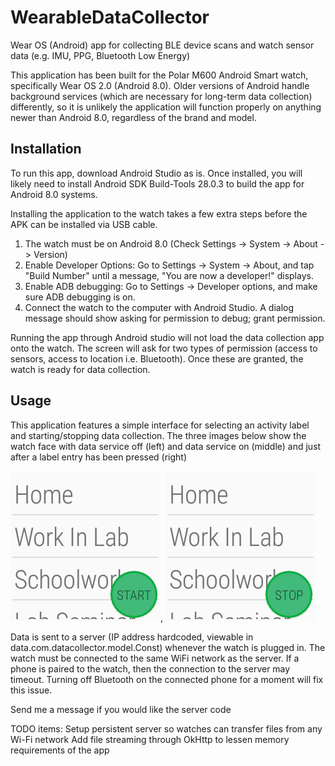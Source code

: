 # WearableDataCollector
Wear OS (Android) app for collecting BLE device scans and watch sensor data (e.g. IMU, PPG, Bluetooth Low Energy)

This application has been built for the Polar M600 Android Smart watch, specifically Wear OS 2.0 (Android 8.0). Older versions of Android handle background services (which are necessary for long-term data collection) differently, so it is unlikely the application will function properly on anything newer than Android 8.0, regardless of the brand and model.

## Installation
To run this app, download Android Studio as is. Once installed, you will likely need to install Android SDK Build-Tools 28.0.3 to build the app for Android 8.0 systems. 

Installing the application to the watch takes a few extra steps before the APK can be installed via USB cable. 
1. The watch must be on Android 8.0 (Check Settings -> System -> About -> Version)
2. Enable Developer Options: Go to Settings -> System -> About, and tap "Build Number" until a message, "You are now a developer!" displays.
3. Enable ADB debugging: Go to Settings -> Developer options, and make sure ADB debugging is on.
4. Connect the watch to the computer with Android Studio. A dialog message should show asking for permission to debug; grant permission. 

Running the app through Android studio will not load the data collection app onto the watch. The screen will ask for two types of permission (access to sensors, access to location i.e. Bluetooth). Once these are granted, the watch is ready for data collection.

## Usage
This application features a simple interface for selecting an activity label and starting/stopping data collection. The three images below show the watch face with data service off (left) and data service on (middle) and just after a label entry has been pressed (right)

![alt text](images/watch-app-basic.png), ![alt text](images/watch-app-running.png)

Data is sent to a server (IP address hardcoded, viewable in data.com.datacollector.model.Const) whenever the watch is plugged in. The watch must be connected to the same WiFi network as the server. If a phone is paired to the watch, then the connection to the server may timeout. Turning off Bluetooth on the connected phone for a moment will fix this issue.

Send me a message if you would like the server code



TODO items:
    Setup persistent server so watches can transfer files from any Wi-Fi network
    Add file streaming through OkHttp to lessen memory requirements of the app
